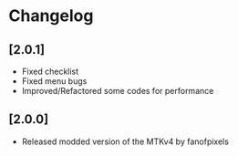 # Changelog

## [2.0.1]

- Fixed checklist
- Fixed menu bugs
- Improved/Refactored some codes for performance

## [2.0.0]

- Released modded version of the MTKv4 by fanofpixels
